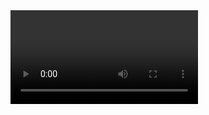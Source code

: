 <!--
**DEVIL-VENOM/DEVIL-VENOM** is a ✨ _special_ ✨ repository because its `README.md` (this file) appears on your GitHub profile.

Here are some ideas to get you started:

- 🔭 I’m currently working on ...
- 🌱 I’m currently learning ...
- 👯 I’m looking to collaborate on ...
- 🤔 I’m looking for help with ...
- 💬 Ask me about ...
- 📫 How to reach me: ...
- 😄 Pronouns: ...
- ⚡ Fun fact: ...
-->
<video src="https://te.legra.ph/file/f3442a1479a3b32abaca2.mp4">
<h1 align="center">Hi 👋, I'm 〴ᴅᴇᴠɪʟ⌬ᴠᴇɴᴏᴍϡ</h1>
<h3 align="center">✨ ƝƠƠƁ ЄƊƖƬƠƦ ✨</h3>
<img align="right" alt="Coding" width="400" src="https://cdn.dribbble.com/users/1162077/screenshots/3848914/programmer.gif">

<p align="left"> <img src="https://komarev.com/ghpvc/?username=DEVIL-VENOM&label=Profile%20views&color=0e75b6&style=flat" alt="DEVIL-VENOM" /> </p>

<p align="left"> <a href="https://github.com/ryo-ma/github-profile-trophy"><img src="https://github-profile-trophy.vercel.app/?username=DEVIL-VENOM" alt="DEVIL-VENOM" /></a> </p>

- 🔭 I’m currently working on [Yᴏᴜᴛᴜʙᴇ & ᴛᴇʟᴇɢʀᴀᴍ ʙᴏᴛs](https://youtube.com/@OGVENOMEDITZ)

- 🌱 I’m currently learning 𝐂𝐨𝐝𝐢𝐧𝐠

- 👯 I’m Always Available [Hᴇʀ3 ❣️ ʙᴀʙʏ ❣️](https://t.me/ITZ_ME_YOUR_VENOM)

- 👨‍💻 All of my projects are available at [https://github.com/SUMIT0481](https://github.com/SUMIT0481)

- 📝 I regularly write My felling [https://t.me/OGVENOMEDITZ](https://t.me/OGVENOMEDITZ)

- 💬 Ask me about 🤥 👻 𝐀𝐛𝐨𝐮𝐭 𝐘𝐨𝐮𝐫 𝐃∆𝐃 👻

- 📫 How to reach me 🔍 rajaromeo1200@gmail.com

- 📄 Know about my experiences [https://t.me/ABOUTMEVENOM](https://t.me/ABOUTMEVENOM)

- ⚡ Fun fact 👅 🤤 𝐈 ∆𝐌 𝐘𝐨𝐮𝐫 𝐆𝐟'𝐬 𝐗 👅

<h1> <img src="https://raw.githubusercontent.com/DEVIL-VENOM/DEVIL-VENOM/master/resources/songs.gif" width="57px"> ᴄᴜʀʀᴇɴᴛʟʏ ᴏɴ sᴘᴏᴛɪғʏ </h1>

[<img src="https://novatorem.visualbean.vercel.app/api/spotify" alt="Venom Spotify" width="75%" />](https://open.spotify.com/user/31cvivifzz4v6bxrc6dgnkrojjaa?si=fNd_dgVUSwSp2VXEVNdYHQ)

<h1> <img src="https://te.legra.ph/file/ed4ba2be39c7f5097ec31.png" width="70px" style="border-radius: 50%"> ᴄᴏɴᴛᴀᴄᴛ ᴍᴇ </h1>


[<img src="https://raw.githubusercontent.com/DEVIL-VENOM/DEVIL-VENOM/master/resources/telegram_icon.png" width="60px">](https://t.me/KING_VENOM_01) [<img src="https://raw.githubusercontent.com/DEVIL-VENOM/DEVIL-VENOM/master/resources/github_icon.png" width="60px">](https://github.com/SUMIT0481) [<img src="https://raw.githubusercontent.com/DEVIL-VENOM/DEVIL-VENOM/master/resources/youtube_icon.png" width="60px">](https://www.youtube.com/ogvenomeditz) [<img src="https://github.com/DEVIL-VENOM/DEVIL-VENOM/blob/master/resources/insta_icon.png" width="60px">](https://www.instagram.com/01x__venom__x01)

<h3 align="left">Languages and Tools:</h3>
<p align="left"> <a href="https://heroku.com" target="_blank" rel="noreferrer"> <img src="https://www.vectorlogo.zone/logos/heroku/heroku-icon.svg" alt="heroku" width="40" height="40"/> </a> <a href="https://www.java.com" target="_blank" rel="noreferrer"> <img src="https://raw.githubusercontent.com/devicons/devicon/master/icons/java/java-original.svg" alt="java" width="40" height="40"/> </a> <a href="https://www.mongodb.com/" target="_blank" rel="noreferrer"> <img src="https://raw.githubusercontent.com/devicons/devicon/master/icons/mongodb/mongodb-original-wordmark.svg" alt="mongodb" width="40" height="40"/> </a> <a href="https://www.mysql.com/" target="_blank" rel="noreferrer"> <img src="https://raw.githubusercontent.com/devicons/devicon/master/icons/mysql/mysql-original-wordmark.svg" alt="mysql" width="40" height="40"/> </a> <a href="https://www.python.org" target="_blank" rel="noreferrer"> <img src="https://raw.githubusercontent.com/devicons/devicon/master/icons/python/python-original.svg" alt="python" width="40" height="40"/> </a> <a href="https://unity.com/" target="_blank" rel="noreferrer"> <img src="https://www.vectorlogo.zone/logos/unity3d/unity3d-icon.svg" alt="unity" width="40" height="40"/> </a> </p>

<p><img align="left" src="https://github-readme-stats.vercel.app/api/top-langs?username=DEVIL-VENOM&show_icons=true&locale=en&layout=compact" alt="DEVIL-VENOM" /></p>

<p>&nbsp;<img align="center" src="https://github-readme-stats.vercel.app/api?username=DEVIL-VENOM&show_icons=true&locale=en" alt="DEVIL-VENOM" /></p>

<p><img align="center" src="https://github-readme-streak-stats.herokuapp.com/?user=DEVIL-VENOM&" alt="DEVIL-VENOM" /></p>
